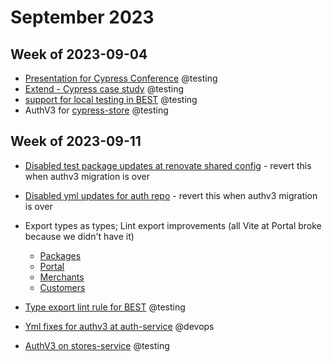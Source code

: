 # September 2023

## Week of 2023-09-04

- [Presentation for Cypress Conference](https://slides.com/muratozcan/adopting-cyct-in-your-org) @testing
- [Extend - Cypress case study](https://docs.google.com/document/d/1-a9xhV86OhKu8nlOejqfhFBdjVt_1EEC6mWhzpYRt4s/edit#heading=h.bm5hhsdowsen) @testing
- [support for local testing in BEST](https://github.com/helloextend/backend-service-template/pull/673) @testing
- AuthV3 for [cypress-store](https://github.com/helloextend/cypress-store/pull/177) @testing

## Week of 2023-09-11

* [Disabled test package updates at renovate shared config](https://github.com/helloextend/renovate-shared-config/pull/64) - revert this when authv3 migration is over 

* [Disabled yml updates for auth repo](https://github.com/helloextend/devx/pull/476/files) - revert this when authv3 migration is over

* Export types as types; Lint export improvements (all Vite at Portal broke because we didn't have it)
  * [Packages](https://github.com/helloextend/client/pull/6941)
  * [Portal](https://github.com/helloextend/client/pull/6943)
  * [Merchants](https://github.com/helloextend/client/pull/6947)
  * [Customers](https://github.com/helloextend/client/pull/6948)
  
* [Type export lint rule for BEST](https://github.com/helloextend/backend-service-template/pull/684) @testing
  
* [Yml fixes for authv3 at auth-service](https://github.com/helloextend/authentication-service/pull/616/files) @devops

* [AuthV3 on stores-service](https://github.com/helloextend/stores-service/pull/167) @testing

  

